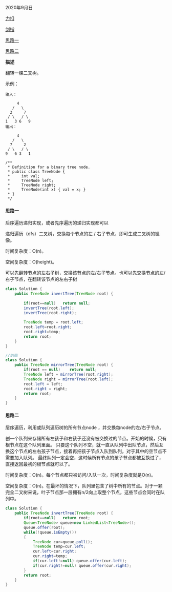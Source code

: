 2020年9月日

[力扣](https://leetcode-cn.com/problems/invert-binary-tree/solution/fan-zhuan-er-cha-shu-by-leetcode/)

[剑指](https://leetcode-cn.com/problems/er-cha-shu-de-jing-xiang-lcof/)

[思路一](#思路一)

[思路二](#思路二)

**描述**

翻转一棵二叉树。

示例：
```
输入：

     4
   /   \
  2     7
 / \   / \
1   3 6   9
输出：

     4
   /   \
  7     2
 / \   / \
9   6 3   1
```
```
/**
 * Definition for a binary tree node.
 * public class TreeNode {
 *     int val;
 *     TreeNode left;
 *     TreeNode right;
 *     TreeNode(int x) { val = x; }
 * }
 */
```

#### 思路一

后序遍历递归实现，或者先序遍历的递归实现都可以

递归遍历（dfs）二叉树，交换每个节点的左 / 右子节点，即可生成二叉树的镜像。

时间复杂度：O(n)。

空间复杂度：O(height)。

可以先翻转节点的左右子树，交换该节点的左/右子节点。也可以先交换节点的左/右子节点，在翻转该节点的左右子树
```java
class Solution {
    public TreeNode invertTree(TreeNode root) {
    
        if(root==null)   return null;
        invertTree(root.left);
        invertTree(root.right);
        
        TreeNode temp = root.left;
        root.left=root.right;
        root.right=temp;
        return root;
    }
}
```
```java
//剑指
class Solution {
    public TreeNode mirrorTree(TreeNode root) {
        if(root == null)    return null;
        TreeNode left = mirrorTree(root.right);
        TreeNode right = mirrorTree(root.left);
        root.left = left;
        root.right = right;
        return root;
    }
}
```

#### 思路二

层序遍历，利用或队列遍历树的所有节点node ，并交换每node的左/右子节点。

创一个队列来存储所有左孩子和右孩子还没有被交换过的节点。开始的时候，只有根节点在这个队列里面。
只要这个队列不空，就一直从队列中出队节点，然后互换这个节点的左右孩子节点，接着再把孩子节点入队到队列，对于其中的空节点不需要加入队列。
最终队列一定会空，这时候所有节点的孩子节点都被互换过了，直接返回最初的根节点就可以了。

时间复杂度：O(n)。每个节点都只被访问/入队一次，时间复杂度就是O(n)。

空间复杂度：O(n)。在最坏的情况下，队列里包含了树中所有的节点。对于一颗完全二叉树来说，叶子节点那一层拥有n/2向上取整个节点，这些节点会同时在队列中。
```java
class Solution {
    public TreeNode invertTree(TreeNode root) {
        if(root==null)   return root;
        Queue<TreeNode> queue=new LinkedList<TreeNode>();
        queue.offer(root);
        while(!queue.isEmpty())
        {
            TreeNode cur=queue.poll();
            TreeNode temp=cur.left;
            cur.left=cur.right;
            cur.right=temp;
            if(cur.left!=null) queue.offer(cur.left);
            if(cur.right!=null) queue.offer(cur.right);
        }
        return root;
    }
}
```
